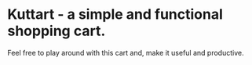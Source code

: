 # Kuttart - a simple and functional shopping cart. 

Feel free to play around with this cart and, make it useful and productive.
